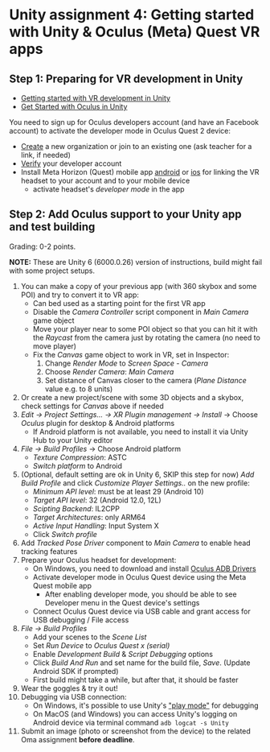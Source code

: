# Unity assignment 4: Getting started with Unity & Oculus (Meta) Quest VR apps

## Step 1: Preparing for VR development in Unity

- [Getting started with VR development in Unity](https://docs.unity3d.com/Manual/VROverview.html)
- [Get Started with Oculus in Unity](https://developer.oculus.com/documentation/unity/unity-gs-overview/)

You need to sign up for Oculus developers account (and have an Facebook account) to activate the developer mode in Oculus Quest 2 device:

- [Create](https://developer.oculus.com/manage/organizations/create) a new organization or join to an existing one (ask teacher for a link, if needed)
- [Verify](https://developer.oculus.com/manage/verify) your developer account
- Install Meta Horizon (Quest) mobile app [android](https://play.google.com/store/apps/details?id=com.oculus.twilight) or [ios](https://apps.apple.com/us/app/meta-horizon/id1366478176) for linking the VR headset to your account and to your mobile device
  - activate headset's _developer mode_ in the app

## Step 2: Add Oculus support to your Unity app and test building

Grading: 0-2 points.

**NOTE:** These are Unity 6 (6000.0.26) version of instructions, build might fail with some project setups.

1. You can make a copy of your previous app (with 360 skybox and some POI) and try to convert it to VR app:
    - Can bed used as a starting point for the first VR app
    - Disable the _Camera Controller_ script component in _Main Camera_ game object
    - Move your player near to some POI object so that you can hit it with the _Raycast_ from the camera just by rotating the camera (no need to move player)
    - Fix the _Canvas_ game object to work in VR, set in Inspector:
      1. Change _Render Mode_ to _Screen Space - Camera_
      1. Choose _Render Camera_: _Main Camera_
      1. Set distance of Canvas closer to the camera (_Plane Distance_ value e.g. to 8 units)
1. Or create a new project/scene with some 3D objects and a skybox, check settings for _Canvas_ above if needed
1. _Edit -> Project Settings... -> XR Plugin management -> Install_ -> Choose _Oculus_ plugin for desktop & Android platforms
    - If Android platform is not available, you need to install it via Unity Hub to your Unity editor  
1. _File -> Build Profiles_ -> Choose Android platform
    - _Texture Compression_: ASTC
    - _Switch platform_ to Android
1. (Optional, default setting are ok in Unity 6, SKIP this step for now) _Add Build Profile_ and click _Customize Player Settings.._ on the new profile:
    - _Minimum API level_: must be at least 29 (Android 10)
    - _Target API level_: 32 (Android 12.0, 12L)
    - _Scipting Backend_: IL2CPP
    - _Target Architectures_: only ARM64
    - _Active Input Handling_: Input System X
    - Click _Switch profile_
1. Add _Tracked Pose Driver_ component to _Main Camera_ to enable head tracking features
1. Prepare your Oculus headset for development:
    - On Windows, you need to download and install [Oculus ADB Drivers](https://developer.oculus.com/downloads/package/oculus-adb-drivers/)
    - Activate developer mode in Oculus Quest device using the Meta Quest mobile app
      - After enabling developer mode, you should be able to see Developer menu in the Quest device's settings
    - Connect Oculus Quest device via USB cable and grant access for USB debugging / File access
1. _File -> Build Profiles_
    - Add your scenes to the _Scene List_
    - Set _Run Device_ to _Oculus Quest x (serial)_
    - Enable _Development Build_ & _Script Debugging_ options
    - Click _Build And Run_ and set name for the build file, _Save_. (Update Android SDK if prompted)
    - First build might take a while, but after that, it should be faster
1. Wear the goggles & try it out!
1. Debugging via USB connection:
   - On Windows, it's possible to use Unity's ["play mode"](https://developer.oculus.com/blog/debugging-unity-apps-for-oculus-quest-in-headset/) for debugging
   - On MacOS (and Windows) you can access Unity's logging on Android device via terminal command `adb logcat -s Unity`
1. Submit an image (photo or screenshot from the device) to the related Oma assignment **before deadline**.
